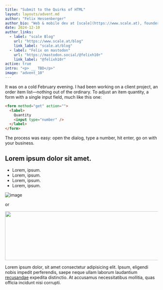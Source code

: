 ```yaml
---
title: "Submit to the Quirks of HTML"
layout: layouts/advent.md
author: "Felix Hessenberger"
author_bio: "Web & mobile dev at [scale](https://www.scale.at), founder of [TimeSloth](https://www.timesloth.io), dad joke expert"
date: 2024-12-10
author_links:
  - label: "scale Blog"
    url: "https://www.scale.at/blog"
    link_label: "scale.at/blog"
  - label: "Felix on mastodon"
    url: "https://mastodon.social/@felixh10r"
    link_label: "@felixh10r"
active: true
intro: "<p> __ TBD</p>"
image: "advent_10"
---
```


It was on a cold February evening. I had been working on a client project, an order item list—nothing out of the ordinary. To adjust an item quantity, a form with a single input field, much like this one:

```html
<form method="get" action="">
  <label>
    Quantity
    <input type="number" />
  </label>
</form>
```

The process was easy: open the dialog, type a number, hit enter, go on with your business.



## Lorem ipsum dolor sit amet.

* Lorem, ipsum.
* Lorem, ipsum.
* Lorem, ipsum.
* Lorem, ipsum.

![image](NSvIE.jpg)

or

<img src="NSvIE.jpg" width="800" height="161" loading="lazy">

Lorem ipsum dolor, sit amet consectetur adipisicing elit. Ipsum, eligendi nobis impedit perferendis, saepe neque ullam laborum laudantium [recusandae]() expedita distinctio. At accusamus necessitatibus mollitia, quas officia incidunt nisi corrupti.
